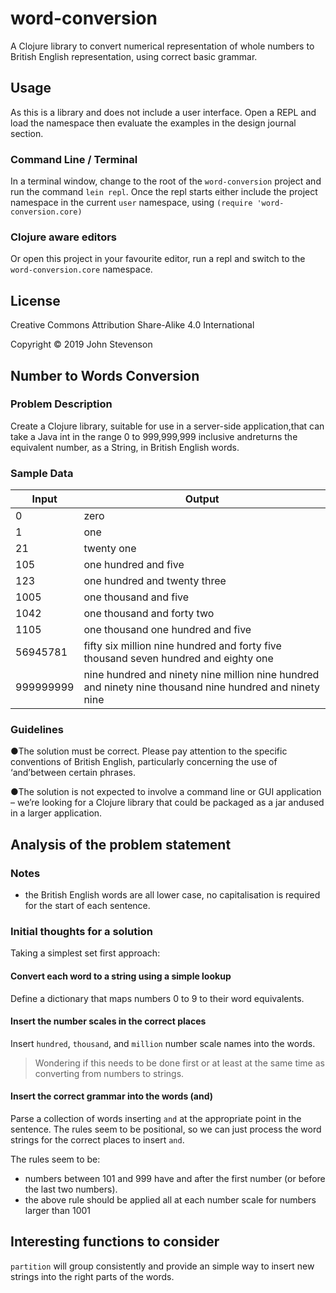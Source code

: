# word-conversion

A Clojure library to convert numerical representation of whole numbers to British English representation, using correct basic grammar.


## Usage

As this is a library and does not include a user interface.  Open a REPL and load the namespace then evaluate the examples in the design journal section.

### Command Line / Terminal
In a terminal window, change to the root of the `word-conversion` project and run the command `lein repl`.  Once the repl starts either include the project namespace in the current `user` namespace, using `(require 'word-conversion.core)`

### Clojure aware editors
Or open this project in your favourite editor, run a repl and switch to the `word-conversion.core` namespace.

## License

Creative Commons Attribution Share-Alike 4.0 International

Copyright © 2019 John Stevenson


## Number to Words Conversion

### Problem Description
Create a Clojure library, suitable for use in a server-side application,that can take a Java int in the range 0 to 999,999,999 inclusive andreturns the equivalent number, as a String, in British English words.

### Sample Data

|     Input | Output                                                                                                   |
|-----------|----------------------------------------------------------------------------------------------------------|
|         0 | zero                                                                                                     |
|         1 | one                                                                                                      |
|        21 | twenty  one                                                                                              |
|       105 | one hundred  and five                                                                                    |
|       123 | one hundred and twenty three                                                                             |
|      1005 | one thousand and five                                                                                    |
|      1042 | one thousand and forty two                                                                               |
|      1105 | one thousand one hundred and five                                                                        |
|  56945781 | fifty six million nine hundred and forty five thousand seven hundred and eighty one                      |
| 999999999 | nine hundred and ninety  nine million nine hundred and ninety nine thousand nine hundred and ninety nine |


### Guidelines

●The solution must be correct.
Please pay attention to the specific conventions of British English, particularly concerning the use of ‘and’between certain phrases.

●The solution is not expected to involve a command line or GUI application
– we’re looking for a Clojure library that could be packaged as a jar andused in a larger application.


## Analysis of the problem statement

### Notes
* the British English words are all lower case, no capitalisation is required for the start of each sentence.


### Initial thoughts for a solution

Taking a simplest set first approach:

#### Convert each word to a string using a simple lookup

Define a dictionary that maps numbers 0 to 9 to their word equivalents.


#### Insert the number scales in the correct places

Insert `hundred`, `thousand`, and `million` number scale names into the words.

> Wondering if this needs to be done first or at least at the same time as converting from numbers to strings.


#### Insert the correct grammar into the words (and)

Parse a collection of words inserting `and` at the appropriate point in the sentence.  The rules seem to be positional, so we can just process the word strings for the correct places to insert `and`.

The rules seem to be:
- numbers between 101 and 999 have and after the first number (or before the last two numbers).
- the above rule should be applied all at each number scale for numbers larger than 1001



## Interesting functions to consider

`partition` will group consistently and provide an simple way to insert new strings into the right parts of the words.
